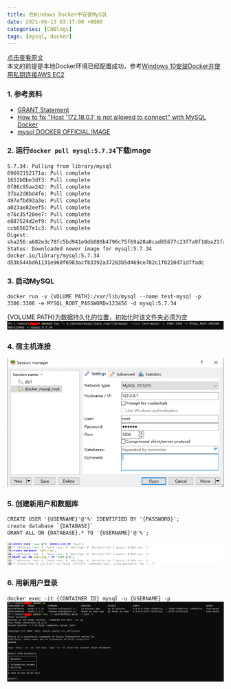 ```yaml
---
title: 在Windows Docker中安装MySQL  
date: 2021-06-13 03:17:00 +0800  
categories: [CNBlogs]   
tags: [mysql, docker]  
---
```

<a href="https://www.cnblogs.com/hiver/p/14879516.html" target="_blank">点击查看原文</a>  
本文的前提是本地Docker环境已经配置成功，参考[Windows 10安装Docker并使用私钥连接AWS EC2](/posts/Windows-10安装Docker并使用私钥连接AWS-EC2/)
### 1. 参考资料
- [GRANT Statement](https://dev.mysql.com/doc/refman/8.0/en/grant.html)
- [How to fix "Host '172.18.0.1' is not allowed to connect" with MySQL Docker](https://www.jeffgeerling.com/blog/2017/how-fix-host-1721801-not-allowed-connect-mysql-docker)
- [mysql DOCKER OFFICIAL IMAGE](https://hub.docker.com/_/mysql?tab=description&page=5&ordering=last_updated)

### 2. 运行`docker pull mysql:5.7.34`下载image
```
5.7.34: Pulling from library/mysql
69692152171a: Pull complete
1651b0be3df3: Pull complete
0f86c95aa242: Pull complete
37ba2d8bd4fe: Pull complete
497efbd93a3e: Pull complete
a023ae82eef5: Pull complete
e76c35f20ee7: Pull complete
e887524d2ef9: Pull complete
ccb65627e1c3: Pull complete
Digest: sha256:a682e3c78fc5bd941e9db080b4796c75f69a28a8cad65677c23f7a9f18ba21fa
Status: Downloaded newer image for mysql:5.7.34
docker.io/library/mysql:5.7.34
d53b544bd61131e960f6983acfb3392a37283b5d469ce782c1f0210d71d7fadc
```

### 3. 启动MySQL
```
docker run -v {VOLUME PATH}:/var/lib/mysql --name test-mysql -p 3306:3306 -e MYSQL_ROOT_PASSWORD=123456 -d mysql:5.7.34
```
{VOLUME PATH}为数据持久化的位置，初始化时该文件夹必须为空
<img src="/assets/img/202106/571584-20210613115934679-1617487219.png" width="800" />

### 4. 宿主机连接
![](/assets/img/202106/571584-20210613031019599-2102506754.png)

### 5. 创建新用户和数据库
```
CREATE USER '{USERNAME}'@'%' IDENTIFIED BY '{PASSWORD}';
create database `{DATABASE}`
GRANT ALL ON {DATABASE}.* TO '{USERNAME}'@'%';
```
![](/assets/img/202106/571584-20210613031119978-1741252661.png)

### 6. 用新用户登录
`docker exec -it {CONTAINER ID} mysql -u {USERNAME} -p`
<img src="/assets/img/202106/571584-20210613031632535-1984418504.png" width="800" />